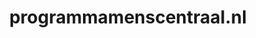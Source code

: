 ---
layout: post
title:  "programmamenscentraal.nl"
internal_url:  "/dutchgov/programmamenscentraal.nl.html"
subdomains_count: 4
all_subdomains_count: 4
urls_count: 4
ssl_rank: 0
http_rank: 70
url_link: /data/programmamenscentraal.nl/urls.txt
all_subdomains_link: /data/programmamenscentraal.nl/all_subdomains.txt
subdomains_link: /data/programmamenscentraal.nl/subdomains.txt
categories: dutchgov
---